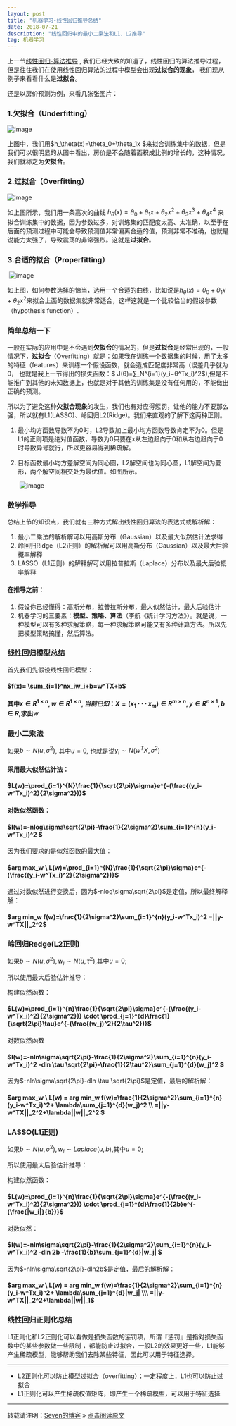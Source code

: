 ```yaml
---
layout: post
title: "机器学习-线性回归推导总结"
date: 2018-07-21 
description: "线性回归中的最小二乘法和L1、L2推导"
tag: 机器学习
---   
```


上一节[线性回归-算法推导](https://sevenold.github.io/2018/07/ml-linearRegression/) , 我们已经大致的知道了，线性回归的算法推导过程，但是往往我们在使用线性回归算法的过程中模型会出现**过拟合的现象**， 我们现从例子来看看什么是**过拟合**。

还是以房价预测为例，来看几张张图片：

### **1.欠拟合（Underfitting）** 

![image](/images/ml/1.png)

上图中，我们用$h_\theta(x)=\theta_0+\theta_1x $来拟合训练集中的数据，但是我们可以很明显的从图中看出，房价是不会随着面积成比例的增长的，这种情况，我们就称之为**欠拟合**。



### **2.过拟合（Overfitting）** 

![image](/images/ml/2.png)

如上图所示，我们用一条高次的曲线 $h_θ(x)=θ_0+θ_1x+θ_2x^2+θ_3x^3+θ_4x^4$ 来拟合训练集中的数据，因为参数过多，对训练集的匹配度太高、太准确，以至于在后面的预测过程中可能会导致预测值非常偏离合适的值，预测非常不准确，也就是说能力太强了，导致震荡的非常强烈。这就是**过拟合**。 



### **3.合适的拟合（Properfitting）** 

​								    ![image](/images/ml/3.png)

如上图，如何参数选择的恰当，选用一个合适的曲线，比如说是$h_θ(x)=θ_0+θ_1x+θ_2x^2$来拟合上面的数据集就非常适合，这样这就是一个比较恰当的假设参数（hypothesis function）.

### **简单总结一下**

一般在实际的应用中是不会遇到**欠拟合**的情况的，但是**过拟合**是经常出现的，一般情况下，**过拟合**（Overfitting）就是：如果我在训练一个数据集的时候，用了太多的特征（features）来训练一个假设函数，就会造成匹配度非常高（误差几乎就为0， 也就是我上一节得出的损失函数：$ J(θ)=∑_N^{i=1}(y_i−θ^Tx_i)^2$),但是不能推广到其他的未知数据上，也就是对于其他的训练集是没有任何用的，不能做出正确的预测。



所以为了避免这种**欠拟合现象**的发生，我们也有对应得惩罚，让他的能力不要那么强，所以就有L1(LASSO)、岭回归L2(Ridge)。我们来直观的了解下这两种正则。

1. 最小均方函数导数不为0时，L2导数加上最小均方函数导数肯定不为0。但是L1的正则项是绝对值函数，导数为0只要在x从左边趋向于0和从右边趋向于0时导数异号就行，所以更容易得到稀疏解。

2. 目标函数最小均方差解空间为同心圆，L2解空间也为同心圆，L1解空间为菱形，两个解空间相交处为最优值。如图所示。

   ​								 ![image](/images/ml/4.png)



### 数学推导

总结上节的知识点，我们就有三种方式解出线性回归算法的表达式或解析解：

1. 最小二乘法的解析解可以用高斯分布（Gaussian）以及最大似然估计法求得
2. 岭回归Ridge（L2正则）的解析解可以用高斯分布（Gaussian）以及最大后验概率解释
3. LASSO（L1正则）的解释解可以用拉普拉斯（Laplace）分布以及最大后验概率解释



#### 在推导之前：

1. 假设你已经懂得：高斯分布，拉普拉斯分布，最大似然估计，最大后验估计
2. 机器学习的三要素：**模型、策略、算法**（李航《统计学习方法》）。就是说，一种模型可以有多种求解策略，每一种求解策略可能又有多种计算方法。所以先把模型策略搞懂，然后算法。



### 线性回归模型总结

首先我们先假设线性回归模型：

#### $f(x)= \sum_{i=1}^nx_iw_i+b=w^TX+b$

#### 其中$x \in R^{1\times n}, w\in R^{1\times n},当前已知：X=(x_1 \cdot \cdot \cdot x_m) \in R^{m\times n}, y \in R^{n\times 1}, b \in R$,求出$w$  

### 最小二乘法

如果$b \sim N(u, \sigma^2)$, 其中$u=0$, 也就是说$y_i \sim N(w^TX,\sigma^2)$

#### 采用最大似然估计法：

#### $L(w)=\prod_{i=1}^{N}\frac{1}{\sqrt{2\pi}\sigma}e^{-(\frac{(y_i-w^Tx_i)^2}{2\sigma^2})}$

#### 对数似然函数：

#### $l(w)=-nlog\sigma\sqrt{2\pi}-\frac{1}{2\sigma^2}\sum_{i=1}^{n}(y_i-w^Tx_i)^2 $

因为我们要求的是似然函数的最大值：

#### $arg max_w \ L(w)=\prod_{i=1}^{N}\frac{1}{\sqrt{2\pi}\sigma}e^{-(\frac{(y_i-w^Tx_i)^2}{2\sigma^2})}$

通过对数似然进行变换后，因为$-nlog\sigma\sqrt{2\pi}$是定值，所以最终解释解：

#### $arg min_w f(w)=\frac{1}{2\sigma^2}\sum_{i=1}^{n}(y_i-w^Tx_i)^2 =||y-w^TX||_2^2$

### 岭回归Redge(L2正则)

如果$b \sim N(u, \sigma^2), w_i \sim N(u, \tau^2)$,其中$u=0$;

所以使用最大后验估计推导：

构建似然函数：

#### $L(w)=\prod_{i=1}^{n}\frac{1}{\sqrt{2\pi}\sigma}e^{-(\frac{(y_i-w^Tx_i)^2}{2\sigma^2})} \cdot \prod_{j=1}^{d}\frac{1}{\sqrt{2\pi}\tau}e^{-(\frac{(w_j)^2}{2\tau^2})}$

对数似然函数

#### $l(w)=-nln\sigma\sqrt{2\pi}-\frac{1}{2\sigma^2}\sum_{i=1}^{n}(y_i-w^Tx_i)^2 -dln \tau \sqrt{2\pi}-\frac{1}{2\tau^2}\sum_{j=1}^{d}(w_j)^2 $

因为$-nln\sigma\sqrt{2\pi}-dln \tau \sqrt{2\pi}$是定值，最后的解析解：

#### $arg max_w \ L(w) = arg min_w f(w)=\frac{1}{2\sigma^2}\sum_{i=1}^{n}(y_i-w^Tx_i)^2+ \lambda\sum_{j=1}^{d}(w_j)^2 \\\  =||y-w^TX||_2^2+\lambda||w||_2^2 $



### LASSO(L1正则)

如果$b \sim N(u, \sigma^2), w_i \sim Laplace(u,b)$,其中$u=0$;

所以使用最大后验估计推导：

构建似然函数：

#### $L(w)=\prod_{i=1}^{n}\frac{1}{\sqrt{2\pi}\sigma}e^{-(\frac{(y_i-w^Tx_i)^2}{2\sigma^2})} \cdot \prod_{j=1}^{d}\frac{1}{2b}e^{-(\frac{|w_i|}{b})}$

对数似然：

#### $l(w)=-nln\sigma\sqrt{2\pi}-\frac{1}{2\sigma^2}\sum_{i=1}^{n}(y_i-w^Tx_i)^2 -dln 2b -\frac{1}{b}\sum_{j=1}^{d}|w_j| $

因为$-nln\sigma\sqrt{2\pi}-dln2b$是定值，最后的解析解：

#### $arg max_w \ L(w) = arg min_w f(w)=\frac{1}{2\sigma^2}\sum_{i=1}^{n}(y_i-w^Tx_i)^2+ \lambda\sum_{j=1}^{d}|w_j| \\\  =||y-w^TX||_2^2+\lambda||w||_1$



### 线性回归正则化总结

L1正则化和L2正则化可以看做是损失函数的惩罚项，所谓『惩罚』是指对损失函数中的某些参数做一些限制 ，都能防止过拟合，一般L2的效果更好一些，L1能够产生稀疏模型，能够帮助我们去除某些特征，因此可以用于特征选择。

-------

- L2正则化可以防止模型过拟合（overfitting）；一定程度上，L1也可以防止过拟合
- L1正则化可以产生稀疏权值矩阵，即产生一个稀疏模型，可以用于特征选择

-----




转载请注明：[Seven的博客](http://seven.github.io) » [点击阅读原文](https://sevenold.github.io/2018/07/math/)
